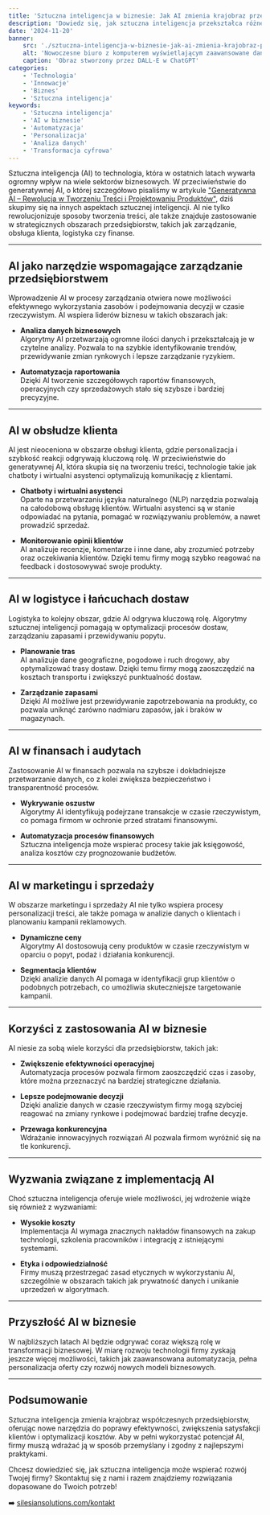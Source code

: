 ```yaml
---
title: 'Sztuczna inteligencja w biznesie: Jak AI zmienia krajobraz przedsiębiorstw'
description: 'Dowiedz się, jak sztuczna inteligencja przekształca różne sektory biznesu, wspierając automatyzację, personalizację i podejmowanie lepszych decyzji.'
date: '2024-11-20'
banner:
    src: './sztuczna-inteligencja-w-biznesie-jak-ai-zmienia-krajobraz-przedsiebiorstw.webp'
    alt: 'Nowoczesne biuro z komputerem wyświetlającym zaawansowane dane analityczne generowane przez sztuczną inteligencję. Na ekranie widoczne wykresy, diagramy i analiza trendów, w tle minimalistyczne otoczenie z elementami technologii.'
    caption: 'Obraz stworzony przez DALL-E w ChatGPT'
categories:
    - 'Technologia'
    - 'Innowacje'
    - 'Biznes'
    - 'Sztuczna inteligencja'
keywords:
    - 'Sztuczna inteligencja'
    - 'AI w biznesie'
    - 'Automatyzacja'
    - 'Personalizacja'
    - 'Analiza danych'
    - 'Transformacja cyfrowa'
---
```


Sztuczna inteligencja (AI) to technologia, która w ostatnich latach wywarła ogromny wpływ na wiele sektorów biznesowych. W przeciwieństwie do generatywnej AI, o której szczegółowo pisaliśmy w artykule ["Generatywna AI – Rewolucja w Tworzeniu Treści i Projektowaniu Produktów"](../generatywna-ai-rewolucja-w-tworzeniu-tresci-i-projektowaniu-produktow), dziś skupimy się na innych aspektach sztucznej inteligencji. AI nie tylko rewolucjonizuje sposoby tworzenia treści, ale także znajduje zastosowanie w strategicznych obszarach przedsiębiorstw, takich jak zarządzanie, obsługa klienta, logistyka czy finanse.

---

## AI jako narzędzie wspomagające zarządzanie przedsiębiorstwem

Wprowadzenie AI w procesy zarządzania otwiera nowe możliwości efektywnego wykorzystania zasobów i podejmowania decyzji w czasie rzeczywistym. AI wspiera liderów biznesu w takich obszarach jak:

- **Analiza danych biznesowych**  
  Algorytmy AI przetwarzają ogromne ilości danych i przekształcają je w czytelne analizy. Pozwala to na szybkie identyfikowanie trendów, przewidywanie zmian rynkowych i lepsze zarządzanie ryzykiem.

- **Automatyzacja raportowania**  
  Dzięki AI tworzenie szczegółowych raportów finansowych, operacyjnych czy sprzedażowych stało się szybsze i bardziej precyzyjne.

---

## AI w obsłudze klienta

AI jest nieoceniona w obszarze obsługi klienta, gdzie personalizacja i szybkość reakcji odgrywają kluczową rolę. W przeciwieństwie do generatywnej AI, która skupia się na tworzeniu treści, technologie takie jak chatboty i wirtualni asystenci optymalizują komunikację z klientami.

- **Chatboty i wirtualni asystenci**  
  Oparte na przetwarzaniu języka naturalnego (NLP) narzędzia pozwalają na całodobową obsługę klientów. Wirtualni asystenci są w stanie odpowiadać na pytania, pomagać w rozwiązywaniu problemów, a nawet prowadzić sprzedaż.

- **Monitorowanie opinii klientów**  
  AI analizuje recenzje, komentarze i inne dane, aby zrozumieć potrzeby oraz oczekiwania klientów. Dzięki temu firmy mogą szybko reagować na feedback i dostosowywać swoje produkty.

---

## AI w logistyce i łańcuchach dostaw

Logistyka to kolejny obszar, gdzie AI odgrywa kluczową rolę. Algorytmy sztucznej inteligencji pomagają w optymalizacji procesów dostaw, zarządzaniu zapasami i przewidywaniu popytu.

- **Planowanie tras**  
  AI analizuje dane geograficzne, pogodowe i ruch drogowy, aby optymalizować trasy dostaw. Dzięki temu firmy mogą zaoszczędzić na kosztach transportu i zwiększyć punktualność dostaw.

- **Zarządzanie zapasami**  
  Dzięki AI możliwe jest przewidywanie zapotrzebowania na produkty, co pozwala uniknąć zarówno nadmiaru zapasów, jak i braków w magazynach.

---

## AI w finansach i audytach

Zastosowanie AI w finansach pozwala na szybsze i dokładniejsze przetwarzanie danych, co z kolei zwiększa bezpieczeństwo i transparentność procesów.

- **Wykrywanie oszustw**  
  Algorytmy AI identyfikują podejrzane transakcje w czasie rzeczywistym, co pomaga firmom w ochronie przed stratami finansowymi.

- **Automatyzacja procesów finansowych**  
  Sztuczna inteligencja może wspierać procesy takie jak księgowość, analiza kosztów czy prognozowanie budżetów.

---

## AI w marketingu i sprzedaży

W obszarze marketingu i sprzedaży AI nie tylko wspiera procesy personalizacji treści, ale także pomaga w analizie danych o klientach i planowaniu kampanii reklamowych.

- **Dynamiczne ceny**  
  Algorytmy AI dostosowują ceny produktów w czasie rzeczywistym w oparciu o popyt, podaż i działania konkurencji.

- **Segmentacja klientów**  
  Dzięki analizie danych AI pomaga w identyfikacji grup klientów o podobnych potrzebach, co umożliwia skuteczniejsze targetowanie kampanii.

---

## Korzyści z zastosowania AI w biznesie

AI niesie za sobą wiele korzyści dla przedsiębiorstw, takich jak:

- **Zwiększenie efektywności operacyjnej**  
  Automatyzacja procesów pozwala firmom zaoszczędzić czas i zasoby, które można przeznaczyć na bardziej strategiczne działania.

- **Lepsze podejmowanie decyzji**  
  Dzięki analizie danych w czasie rzeczywistym firmy mogą szybciej reagować na zmiany rynkowe i podejmować bardziej trafne decyzje.

- **Przewaga konkurencyjna**  
  Wdrażanie innowacyjnych rozwiązań AI pozwala firmom wyróżnić się na tle konkurencji.

---

## Wyzwania związane z implementacją AI

Choć sztuczna inteligencja oferuje wiele możliwości, jej wdrożenie wiąże się również z wyzwaniami:

- **Wysokie koszty**  
  Implementacja AI wymaga znacznych nakładów finansowych na zakup technologii, szkolenia pracowników i integrację z istniejącymi systemami.

- **Etyka i odpowiedzialność**  
  Firmy muszą przestrzegać zasad etycznych w wykorzystaniu AI, szczególnie w obszarach takich jak prywatność danych i unikanie uprzedzeń w algorytmach.

---

## Przyszłość AI w biznesie

W najbliższych latach AI będzie odgrywać coraz większą rolę w transformacji biznesowej. W miarę rozwoju technologii firmy zyskają jeszcze więcej możliwości, takich jak zaawansowana automatyzacja, pełna personalizacja oferty czy rozwój nowych modeli biznesowych.

---

## Podsumowanie

Sztuczna inteligencja zmienia krajobraz współczesnych przedsiębiorstw, oferując nowe narzędzia do poprawy efektywności, zwiększenia satysfakcji klientów i optymalizacji kosztów. Aby w pełni wykorzystać potencjał AI, firmy muszą wdrażać ją w sposób przemyślany i zgodny z najlepszymi praktykami.

Chcesz dowiedzieć się, jak sztuczna inteligencja może wspierać rozwój Twojej firmy? Skontaktuj się z nami i razem znajdziemy rozwiązania dopasowane do Twoich potrzeb!

➡️ [silesiansolutions.com/kontakt](https://silesiansolutions.com/kontakt)

